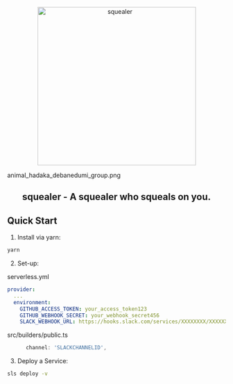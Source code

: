<p align="center">
  <a href="https://github.com/piotzkhider/squealer">
    <img alt="squealer" src="https://user-images.githubusercontent.com/7950487/53112096-d6a98d00-3581-11e9-8118-d7b05dbe55a6.png" width="365px">
  </a>
</p>animal_hadaka_debanedumi_group.png

<h2 align="center">
  squealer - A squealer who squeals on you.
</h2>

## Quick Start

1. Install via yarn:

```sh
yarn
```

2. Set-up:

serverless.yml

```yml
provider:
  ...
  environment:
    GITHUB_ACCESS_TOKEN: your_access_token123
    GITHUB_WEBHOOK_SECRET: your_webhook_secret456
    SLACK_WEBHOOK_URL: https://hooks.slack.com/services/XXXXXXXX/XXXXXXXXXXXX
```

src/builders/public.ts

```ts
      channel: 'SLACKCHANNELID',
```

3. Deploy a Service:

```sh
sls deploy -v
```
